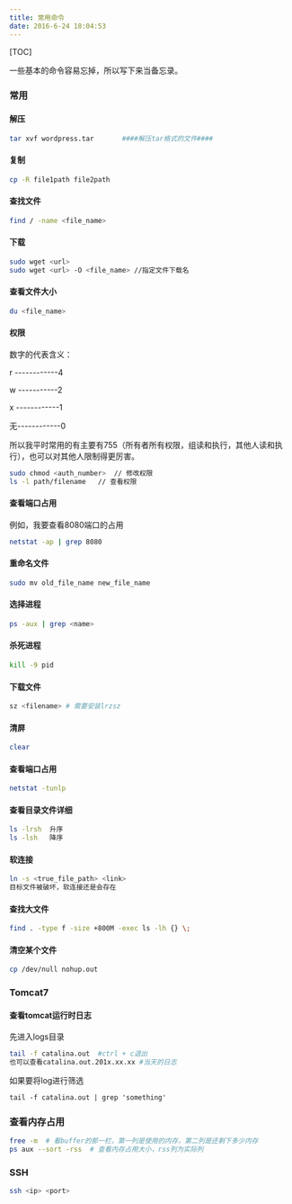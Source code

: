 ```yaml
---
title: 常用命令
date: 2016-6-24 18:04:53
---
```


[TOC]

一些基本的命令容易忘掉，所以写下来当备忘录。

### 常用

#### 解压

```sh
tar xvf wordpress.tar       ####解压tar格式的文件####
```


#### 复制
```sh
cp -R file1path file2path
```

#### 查找文件
```sh
find / -name <file_name> 
```
#### 下载

```sh
sudo wget <url>  
sudo wget <url> -O <file_name> //指定文件下载名
```

#### 查看文件大小

```sh
du <file_name>
```

#### 权限

数字的代表含义：

r ------------4

w -----------2

x ------------1

无------------0

所以我平时常用的有主要有755（所有者所有权限，组读和执行，其他人读和执行），也可以对其他人限制得更厉害。

```sh
sudo chmod <auth_number>  // 修改权限
ls -l path/filename   // 查看权限
```

#### 查看端口占用

例如，我要查看8080端口的占用

```sh
netstat -ap | grep 8080
```

#### 重命名文件

```sh
sudo mv old_file_name new_file_name
```

#### 选择进程

```sh
ps -aux | grep <name>
```

#### 杀死进程

```sh
kill -9 pid
```

#### 下载文件

```sh
sz <filename> # 需要安装lrzsz
```

#### 清屏

```sh
clear	
```

#### 查看端口占用

```sh
netstat -tunlp
```

#### 查看目录文件详细

```sh
ls -lrsh  升序
ls -lsh   降序
```

#### 软连接

```sh
ln -s <true_file_path> <link>
目标文件被破坏，软连接还是会存在
```

#### 查找大文件

```sh
find . -type f -size +800M -exec ls -lh {} \;
```

#### 清空某个文件

```sh
cp /dev/null nohup.out
```



### Tomcat7

#### 查看tomcat运行时日志

先进入logs目录

```sh
tail -f catalina.out  #ctrl + c退出
也可以查看catalina.out.201x.xx.xx #当天的日志
```

如果要将log进行筛选

```
tail -f catalina.out | grep 'something'
```



### 查看内存占用

```sh
free -m  # 看buffer的那一栏，第一列是使用的内存，第二列是还剩下多少内存
ps aux --sort -rss  # 查看内存占用大小，rss列为实际列
```

### SSH

```sh
ssh <ip> <port>
```



